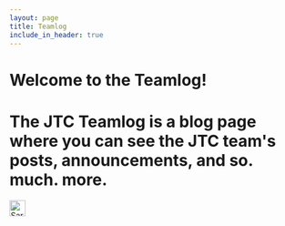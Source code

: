 ```yaml
---
layout: page
title: Teamlog
include_in_header: true
---
```

# Welcome to the Teamlog!
# The JTC Teamlog is a blog page where you can see the JTC team's posts, announcements, and so. much. more.

<img alt="Sara A. Metwalli" class="s iq ij ii" src="https://miro.medium.com/fit/c/56/56/1*BY6sCRisdVuk5GyPL_q7rw.jpeg" width="28" height="28">
